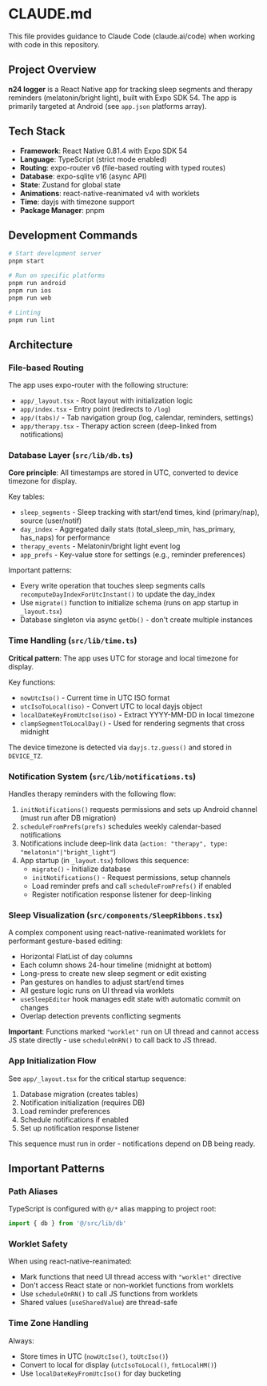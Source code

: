 # CLAUDE.md

This file provides guidance to Claude Code (claude.ai/code) when working with code in this repository.

## Project Overview

**n24 logger** is a React Native app for tracking sleep segments and therapy reminders (melatonin/bright light), built with Expo SDK 54. The app is primarily targeted at Android (see `app.json` platforms array).

## Tech Stack

- **Framework**: React Native 0.81.4 with Expo SDK 54
- **Language**: TypeScript (strict mode enabled)
- **Routing**: expo-router v6 (file-based routing with typed routes)
- **Database**: expo-sqlite v16 (async API)
- **State**: Zustand for global state
- **Animations**: react-native-reanimated v4 with worklets
- **Time**: dayjs with timezone support
- **Package Manager**: pnpm

## Development Commands

```bash
# Start development server
pnpm start

# Run on specific platforms
pnpm run android
pnpm run ios
pnpm run web

# Linting
pnpm run lint
```

## Architecture

### File-based Routing

The app uses expo-router with the following structure:
- `app/_layout.tsx` - Root layout with initialization logic
- `app/index.tsx` - Entry point (redirects to `/log`)
- `app/(tabs)/` - Tab navigation group (log, calendar, reminders, settings)
- `app/therapy.tsx` - Therapy action screen (deep-linked from notifications)

### Database Layer (`src/lib/db.ts`)

**Core principle**: All timestamps are stored in UTC, converted to device timezone for display.

Key tables:
- `sleep_segments` - Sleep tracking with start/end times, kind (primary/nap), source (user/notif)
- `day_index` - Aggregated daily stats (total_sleep_min, has_primary, has_naps) for performance
- `therapy_events` - Melatonin/bright light event log
- `app_prefs` - Key-value store for settings (e.g., reminder preferences)

Important patterns:
- Every write operation that touches sleep segments calls `recomputeDayIndexForUtcInstant()` to update the day_index
- Use `migrate()` function to initialize schema (runs on app startup in `_layout.tsx`)
- Database singleton via async `getDb()` - don't create multiple instances

### Time Handling (`src/lib/time.ts`)

**Critical pattern**: The app uses UTC for storage and local timezone for display.

Key functions:
- `nowUtcIso()` - Current time in UTC ISO format
- `utcIsoToLocal(iso)` - Convert UTC to local dayjs object
- `localDateKeyFromUtcIso(iso)` - Extract YYYY-MM-DD in local timezone
- `clampSegmentToLocalDay()` - Used for rendering segments that cross midnight

The device timezone is detected via `dayjs.tz.guess()` and stored in `DEVICE_TZ`.

### Notification System (`src/lib/notifications.ts`)

Handles therapy reminders with the following flow:
1. `initNotifications()` requests permissions and sets up Android channel (must run after DB migration)
2. `scheduleFromPrefs(prefs)` schedules weekly calendar-based notifications
3. Notifications include deep-link data (`action: "therapy", type: "melatonin"|"bright_light"`)
4. App startup (in `_layout.tsx`) follows this sequence:
   - `migrate()` - Initialize database
   - `initNotifications()` - Request permissions, setup channels
   - Load reminder prefs and call `scheduleFromPrefs()` if enabled
   - Register notification response listener for deep-linking

### Sleep Visualization (`src/components/SleepRibbons.tsx`)

A complex component using react-native-reanimated worklets for performant gesture-based editing:
- Horizontal FlatList of day columns
- Each column shows 24-hour timeline (midnight at bottom)
- Long-press to create new sleep segment or edit existing
- Pan gestures on handles to adjust start/end times
- All gesture logic runs on UI thread via worklets
- `useSleepEditor` hook manages edit state with automatic commit on changes
- Overlap detection prevents conflicting segments

**Important**: Functions marked `"worklet"` run on UI thread and cannot access JS state directly - use `scheduleOnRN()` to call back to JS thread.

### App Initialization Flow

See `app/_layout.tsx` for the critical startup sequence:
1. Database migration (creates tables)
2. Notification initialization (requires DB)
3. Load reminder preferences
4. Schedule notifications if enabled
5. Set up notification response listener

This sequence must run in order - notifications depend on DB being ready.

## Important Patterns

### Path Aliases

TypeScript is configured with `@/*` alias mapping to project root:
```typescript
import { db } from '@/src/lib/db'
```

### Worklet Safety

When using react-native-reanimated:
- Mark functions that need UI thread access with `"worklet"` directive
- Don't access React state or non-worklet functions from worklets
- Use `scheduleOnRN()` to call JS functions from worklets
- Shared values (`useSharedValue`) are thread-safe

### Time Zone Handling

Always:
- Store times in UTC (`nowUtcIso()`, `toUtcIso()`)
- Convert to local for display (`utcIsoToLocal()`, `fmtLocalHM()`)
- Use `localDateKeyFromUtcIso()` for day bucketing
